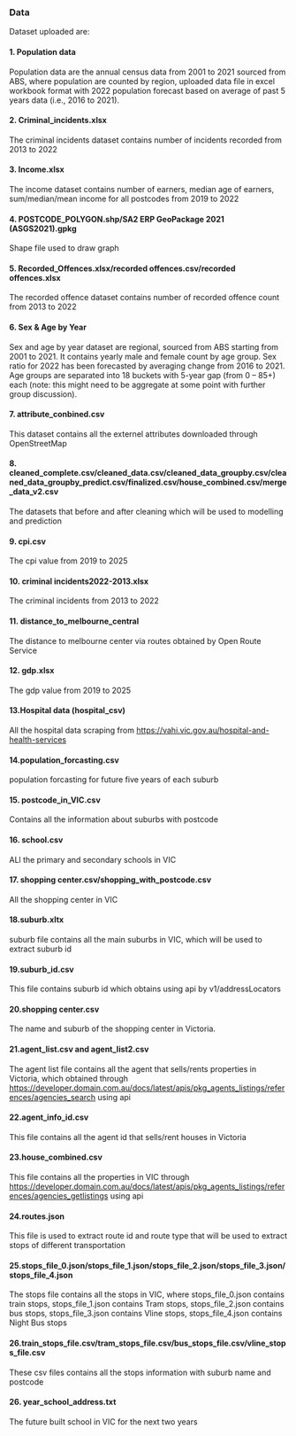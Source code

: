 ### Data 
Dataset uploaded are: 
#### 1. Population data 
Population data are the annual census data from 2001 to 2021 sourced from ABS, where population are counted by region, uploaded data file in excel workbook format with 2022 population forecast based on average of past 5 years data (i.e., 2016 to 2021).
#### 2. Criminal_incidents.xlsx
The criminal incidents dataset contains number of incidents recorded from 2013 to 2022
#### 3. Income.xlsx
The income dataset contains number of earners, median age of earners, sum/median/mean income for all postcodes from 2019 to 2022
#### 4. POSTCODE_POLYGON.shp/SA2 ERP GeoPackage 2021 (ASGS2021).gpkg
Shape file used to draw graph
#### 5. Recorded_Offences.xlsx/recorded offences.csv/recorded offences.xlsx
The recorded offence dataset contains number of  recorded offence count from 2013 to 2022
#### 6. Sex & Age by Year
Sex and age by year dataset are regional, sourced from ABS starting from 2001 to 2021. It contains yearly male and female count by age group. Sex ratio for 2022 has been forecasted by averaging change from 2016 to 2021. Age groups are separated into 18 buckets with 5-year gap (from 0 – 85+) each (note: this might need to be aggregate at some point with further group discussion). 
#### 7. attribute_conbined.csv
This dataset contains all the externel attributes downloaded through OpenStreetMap 
#### 8. cleaned_complete.csv/cleaned_data.csv/cleaned_data_groupby.csv/cleaned_data_groupby_predict.csv/finalized.csv/house_combined.csv/merge_data_v2.csv
The datasets that before and after cleaning which will be used to modelling and prediction
#### 9. cpi.csv
The cpi value from 2019 to 2025
#### 10. criminal incidents2022-2013.xlsx
The criminal incidents from 2013 to 2022
#### 11. distance_to_melbourne_central
The distance to melbourne center via routes obtained by Open Route Service
#### 12. gdp.xlsx
The gdp value from 2019 to 2025
#### 13.Hospital data (hospital_csv)
All the hospital data scraping from https://vahi.vic.gov.au/hospital-and-health-services
#### 14.population_forcasting.csv
population forcasting for future five years of each suburb
#### 15. postcode_in_VIC.csv
Contains all the information about suburbs with postcode
#### 16. school.csv
ALl the primary and secondary schools in VIC
#### 17. shopping center.csv/shopping_with_postcode.csv
All the shopping center in VIC
#### 18.suburb.xltx
suburb file contains all the main suburbs in VIC, which will be used to extract suburb id
#### 19.suburb_id.csv
This file contains suburb id which obtains using api by v1/addressLocators 
#### 20.shopping center.csv
The name and suburb of the shopping center in Victoria.
#### 21.agent_list.csv and agent_list2.csv
The agent list file contains all the agent that sells/rents properties in Victoria, which obtained through https://developer.domain.com.au/docs/latest/apis/pkg_agents_listings/references/agencies_search using api
#### 22.agent_info_id.csv
This file contains all the agent id that sells/rent houses in Victoria
#### 23.house_combined.csv
This file contains all the properties in VIC through https://developer.domain.com.au/docs/latest/apis/pkg_agents_listings/references/agencies_getlistings using api
#### 24.routes.json
This file is used to extract route id and route type that will be used to extract stops of different transportation
#### 25.stops_file_0.json/stops_file_1.json/stops_file_2.json/stops_file_3.json/stops_file_4.json
The stops file contains all the stops in VIC, where stops_file_0.json contains train stops, stops_file_1.json contains Tram stops, stops_file_2.json contains bus stops, stops_file_3.json contains Vline stops, stops_file_4.json contains Night Bus stops
#### 26.train_stops_file.csv/tram_stops_file.csv/bus_stops_file.csv/vline_stops_file.csv
These csv files contains all the stops information with suburb name and postcode
#### 26. year_school_address.txt
The future built school in VIC for the next two years

